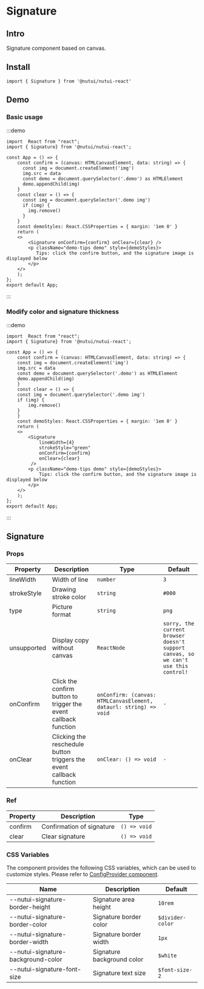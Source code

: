 # Signature

## Intro

Signature component based on canvas.

## Install

```tsx
import { Signature } from '@nutui/nutui-react'
```

## Demo

### Basic usage

:::demo

```tsx
import  React from "react";
import { Signature} from '@nutui/nutui-react';

const App = () => {
    const confirm = (canvas: HTMLCanvasElement, data: string) => {
      const img = document.createElement('img')
      img.src = data
      const demo = document.querySelector('.demo') as HTMLElement
      demo.appendChild(img)
    }
    const clear = () => {
      const img = document.querySelector('.demo img')
      if (img) {
        img.remove()
      }
    }
    const demoStyles: React.CSSProperties = { margin: '1em 0' }
    return (
    <>
        <Signature onConfirm={confirm} onClear={clear} />
        <p className="demo-tips demo" style={demoStyles}>
           Tips: click the confirm button, and the signature image is displayed below
        </p>
    </>
    );
};
export default App;
```

:::

### Modify color and signature thickness

:::demo

```tsx
import  React from "react";
import { Signature} from '@nutui/nutui-react';

const App = () => {
    const confirm = (canvas: HTMLCanvasElement, data: string) => {
    const img = document.createElement('img')
    img.src = data
    const demo = document.querySelector('.demo') as HTMLElement
    demo.appendChild(img)
    }
    const clear = () => {
    const img = document.querySelector('.demo img')
    if (img) {
        img.remove()
    }
    }
    const demoStyles: React.CSSProperties = { margin: '1em 0' }
    return (
    <>
        <Signature
            lineWidth={4}
            strokeStyle="green"
            onConfirm={confirm}
            onClear={clear}
         />
        <p className="demo-tips demo" style={demoStyles}>
            Tips: click the confirm button, and the signature image is displayed below
        </p>
    </>
    );
};
export default App;
```

:::

## Signature

### Props

| Property | Description | Type | Default |
| --- | --- | --- | --- |
| lineWidth | Width of line | `number` | `3` |
| strokeStyle | Drawing stroke color | `string` | `#000` |
| type | Picture format | `string` | `png` |
| unsupported | Display copy without canvas | `ReactNode` | `sorry, the current browser doesn't support canvas, so we can't use this control!` |
| onConfirm | Click the confirm button to trigger the event callback function | `onConfirm: (canvas: HTMLCanvasElement, dataurl: string) => void` | `-` |
| onClear | Clicking the reschedule button triggers the event callback function | `onClear: () => void` | `-` |

### Ref

| Property | Description | Type |
| --- | --- | --- |
| confirm | Confirmation of signature | `() => void` |
| clear | Clear signature | `() => void` |

### CSS Variables

The component provides the following CSS variables, which can be used to customize styles. Please refer to [ConfigProvider component](#/en-US/component/configprovider).

| Name | Description | Default |
| --- | --- | --- |
| \--nutui-signature-border-height | Signature area height | `10rem` |
| \--nutui-signature-border-color | Signature border color | `$divider-color` |
| \--nutui-signature-border-width | Signature border width | `1px` |
| \--nutui-signature-background-color | Signature background color | `$white` |
| \--nutui-signature-font-size | Signature text size | `$font-size-2` |